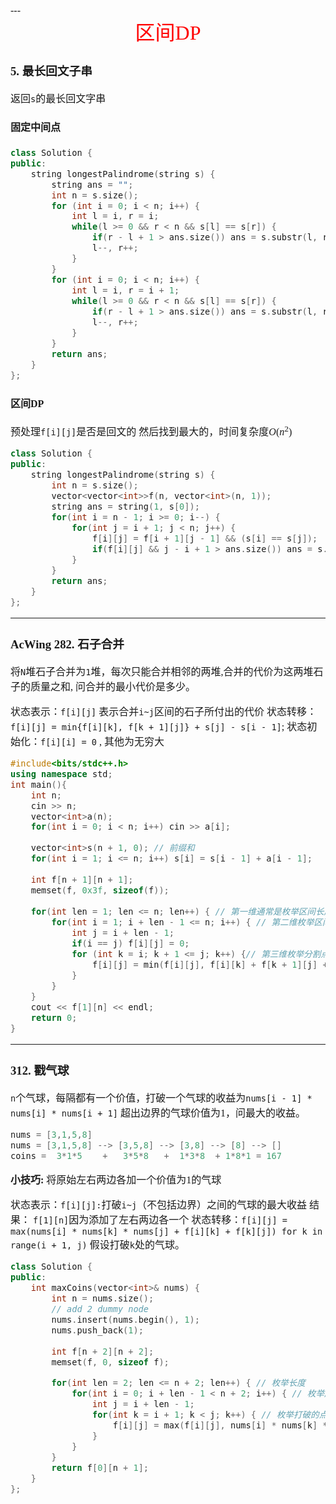 <font face= "楷体" size = 3>
---
<center><font face="楷体" size=6, color='red'> 区间DP </font> </center>


### 5. 最长回文子串
返回`s`的最长回文字串

#### 固定中间点

```c++
class Solution {
public:
    string longestPalindrome(string s) {
        string ans = "";
        int n = s.size();
        for (int i = 0; i < n; i++) {
            int l = i, r = i;
            while(l >= 0 && r < n && s[l] == s[r]) {
                if(r - l + 1 > ans.size()) ans = s.substr(l, r - l + 1);
                l--, r++;
            }
        }
        for (int i = 0; i < n; i++) {
            int l = i, r = i + 1;
            while(l >= 0 && r < n && s[l] == s[r]) {
                if(r - l + 1 > ans.size()) ans = s.substr(l, r - l + 1);
                l--, r++;
            }
        }
        return ans;
    }
};
```
#### 区间DP
预处理`f[i][j]`是否是回文的
然后找到最大的，时间复杂度$O(n^2)$

```c++
class Solution {
public:
    string longestPalindrome(string s) {
        int n = s.size();
        vector<vector<int>>f(n, vector<int>(n, 1));
        string ans = string(1, s[0]);
        for(int i = n - 1; i >= 0; i--) {
            for(int j = i + 1; j < n; j++) {
                f[i][j] = f[i + 1][j - 1] && (s[i] == s[j]);
                if(f[i][j] && j - i + 1 > ans.size()) ans = s.substr(i, j - i + 1); 
            }
        }
        return ans;
    }
};
```
---

### AcWing 282. 石子合并
将`N`堆石子合并为`1`堆，每次只能合并相邻的两堆,合并的代价为这两堆石子的质量之和, 问合并的最小代价是多少。

状态表示：`f[i][j]` 表示合并`i~j`区间的石子所付出的代价
状态转移：`f[i][j] = min{f[i][k], f[k + 1][j]} + s[j] - s[i - 1]`;
状态初始化：`f[i][i] = 0` , 其他为无穷大

```c++
#include<bits/stdc++.h>
using namespace std;
int main(){
    int n;
    cin >> n;
    vector<int>a(n);
    for(int i = 0; i < n; i++) cin >> a[i];
    
    vector<int>s(n + 1, 0); // 前缀和
    for(int i = 1; i <= n; i++) s[i] = s[i - 1] + a[i - 1];
    
    int f[n + 1][n + 1]; 
    memset(f, 0x3f, sizeof(f));
    
    for(int len = 1; len <= n; len++) { // 第一维通常是枚举区间长度
        for(int i = 1; i + len - 1 <= n; i++) { // 第二维枚举区间起点, 同时保证终点j不会越界
            int j = i + len - 1;
            if(i == j) f[i][j] = 0;
            for (int k = i; k + 1 <= j; k++) {// 第三维枚举分割点
                f[i][j] = min(f[i][j], f[i][k] + f[k + 1][j] + s[j] - s[i - 1]);
            }
        }
    }
    cout << f[1][n] << endl;
    return 0;
}
```
---

### 312. 戳气球
`n`个气球，每隔都有一个价值，打破一个气球的收益为`nums[i - 1] * nums[i] * nums[i + 1]` 超出边界的气球价值为1，问最大的收益。
```c++
nums = [3,1,5,8]
nums = [3,1,5,8] --> [3,5,8] --> [3,8] --> [8] --> []
coins =  3*1*5    +   3*5*8   +  1*3*8  + 1*8*1 = 167
```


**小技巧:** 将原始左右两边各加一个价值为1的气球

状态表示：`f[i][j]:`打破`i~j`（不包括边界）之间的气球的最大收益
结果： `f[1][n]`因为添加了左右两边各一个
状态转移：`f[i][j] = max(nums[i] * nums[k] * nums[j] + f[i][k] + f[k][j]) for k in range(i + 1, j)` 假设打破`k`处的气球。

```c++
class Solution {
public:
    int maxCoins(vector<int>& nums) {
        int n = nums.size();
        // add 2 dummy node
        nums.insert(nums.begin(), 1);
        nums.push_back(1);
        
        int f[n + 2][n + 2];
        memset(f, 0, sizeof f);

        for(int len = 2; len <= n + 2; len++) { // 枚举长度
            for(int i = 0; i + len - 1 < n + 2; i++) { // 枚举起点
                int j = i + len - 1;
                for(int k = i + 1; k < j; k++) { // 枚举打破的点
                    f[i][j] = max(f[i][j], nums[i] * nums[k] * nums[j] + f[i][k] + f[k][j]);
                }
            }
        }
        return f[0][n + 1];
    }
}; 
```